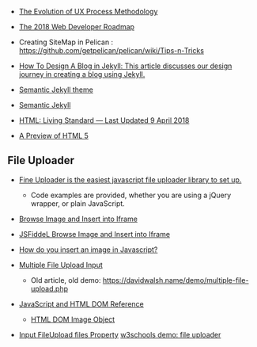 
* [The Evolution of UX Process Methodology](https://uxplanet.org/the-evolution-of-ux-process-methodology-47f52557178b)

* [The 2018 Web Developer Roadmap](https://codeburst.io/the-2018-web-developer-roadmap-826b1b806e8d)


* Creating SiteMap in Pelican : https://github.com/getpelican/pelican/wiki/Tips-n-Tricks
* [How To Design A Blog in Jekyll: This article discusses our design journey in creating a blog using Jekyll.](http://robobench.net/design/2014/11/25/how-to-design-a-blog-in-jekyll/)
* [Semantic Jekyll theme](https://github.com/IanWhitney/semantic_jekyll/)
* [Semantic Jekyll](http://ianwhitney.github.io/2013/07/15/semantic-jekyll/)


* [HTML: Living Standard — Last Updated 9 April 2018](https://html.spec.whatwg.org/multipage/sections.html#outlines)
* [A Preview of HTML 5](http://alistapart.com/article/previewofhtml5)

## File Uploader

* [Fine Uploader is the easiest javascript file uploader library to set up.](https://fineuploader.com/demos.html)
    - Code examples are provided, whether you are using a jQuery wrapper, or plain JavaScript.
    
* [Browse Image and Insert into Iframe](https://stackoverflow.com/questions/20959737/browse-image-and-insert-into-iframe)

* [JSFiddeL Browse Image and Insert into Iframe](http://jsfiddle.net/zero298/kWLcx/)

* [How do you insert an image in Javascript?](https://www.quora.com/How-do-you-insert-an-image-in-Javascript)

* [Multiple File Upload Input](https://davidwalsh.name/multiple-file-upload)
    - Old article, old demo: https://davidwalsh.name/demo/multiple-file-upload.php
     
 * [JavaScript and HTML DOM Reference](https://www.w3schools.com/jsref/)
     - [HTML DOM Image Object](https://www.w3schools.com/jsref/dom_obj_image.asp)
 
 * [Input FileUpload files Property](https://www.w3schools.com/jsref/prop_fileupload_files.asp)
      [w3schools demo: file uploader](https://www.w3schools.com/jsref/tryit.asp?filename=tryjsref_fileupload_files)
